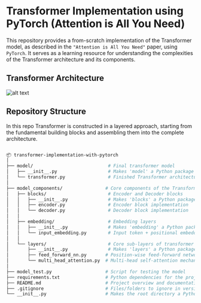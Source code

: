 # Transformer Implementation using PyTorch (Attention is All You Need)

This repository provides a from-scratch implementation of the Transformer model, as described in the `"Attention is All You Need"` paper, using `PyTorch`. It serves as a learning resource for understanding the complexities of the Transformer architecture and its components.


## Transformer Architecture

![alt text](image.png)

## Repository Structure

 In this repo Transformer is constructed in a layered approach, starting from the fundamental building blocks and assembling them into the complete architecture.

```bash

📦 transformer-implementation-with-pytorch
│
├── model/                            # Final transformer model
│   ├── __init__.py                   # Makes 'model' a Python package
│   └── transformer.py                # Finished Transformer architecture
│
├── model_components/                # Core components of the Transformer model
│   ├── blocks/                       # Encoder and Decoder blocks
│   │   ├── __init__.py               # Makes 'blocks' a Python package
│   │   ├── encoder.py                # Encoder block implementation
│   │   └── decoder.py                # Decoder block implementation
│   │
│   ├── embedding/                    # Embedding layers
│   │   ├── __init__.py               # Makes 'embedding' a Python package
│   │   └── input_embedding.py        # Input token + positional embedding
│   │
│   └── layers/                       # Core sub-layers of transformer blocks
│       ├── __init__.py               # Makes 'layers' a Python package
│       ├── feed_forward_nn.py       # Position-wise feed-forward network
│       └── multi_head_attention.py  # Multi-head self-attention mechanism
│
├── model_test.py                    # Script for testing the model
├── requirements.txt                 # Python dependencies for the project
├── README.md                        # Project overview and documentation
├── .gitignore                       # Files/folders to ignore in version control
└── __init__.py                      # Makes the root directory a Python package

``` 





